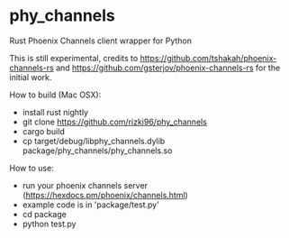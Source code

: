 # phy_channels
Rust Phoenix Channels client wrapper for Python

This is still experimental, credits to https://github.com/tshakah/phoenix-channels-rs and https://github.com/gsterjov/phoenix-channels-rs for the initial work.

How to build (Mac OSX):
* install rust nightly
* git clone https://github.com/rizki96/phy_channels
* cargo build
* cp target/debug/libphy_channels.dylib package/phy_channels/phy_channels.so

How to use:
* run your phoenix channels server (https://hexdocs.pm/phoenix/channels.html)
* example code is in 'package/test.py'
* cd package
* python test.py
